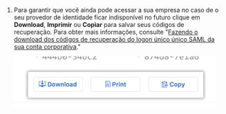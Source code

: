 1. Para garantir que você ainda pode acessar a sua empresa no caso de o seu provedor de identidade ficar indisponível no futuro clique em **Download**, **Imprimir** ou **Copiar** para salvar seus códigos de recuperação. Para obter mais informações, consulte "[Fazendo o download dos códigos de recuperação do logon único único SAML da sua conta corporativa](/admin/identity-and-access-management/managing-recovery-codes-for-your-enterprise/downloading-your-enterprise-accounts-saml-single-sign-on-recovery-codes)."

   ![Captura de tela dos botões para fazer o download, imprimir ou copiar seus códigos de recuperação](/assets/images/help/saml/saml_recovery_code_options.png)
